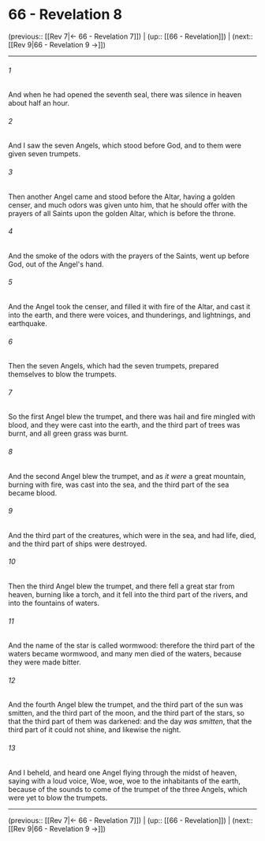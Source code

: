 # 66 - Revelation 8

(previous:: [[Rev 7|← 66 - Revelation 7]]) | (up:: [[66 - Revelation]]) | (next:: [[Rev 9|66 - Revelation 9 →]])

***


###### 1 
And when he had opened the seventh seal, there was silence in heaven about half an hour. 

###### 2 
And I saw the seven Angels, which stood before God, and to them were given seven trumpets. 

###### 3 
Then another Angel came and stood before the Altar, having a golden censer, and much odors was given unto him, that he should offer with the prayers of all Saints upon the golden Altar, which is before the throne. 

###### 4 
And the smoke of the odors with the prayers of the Saints, went up before God, out of the Angel's hand. 

###### 5 
And the Angel took the censer, and filled it with fire of the Altar, and cast it into the earth, and there were voices, and thunderings, and lightnings, and earthquake. 

###### 6 
Then the seven Angels, which had the seven trumpets, prepared themselves to blow the trumpets. 

###### 7 
So the first Angel blew the trumpet, and there was hail and fire mingled with blood, and they were cast into the earth, and the third part of trees was burnt, and all green grass was burnt. 

###### 8 
And the second Angel blew the trumpet, and as _it were_ a great mountain, burning with fire, was cast into the sea, and the third part of the sea became blood. 

###### 9 
And the third part of the creatures, which were in the sea, and had life, died, and the third part of ships were destroyed. 

###### 10 
Then the third Angel blew the trumpet, and there fell a great star from heaven, burning like a torch, and it fell into the third part of the rivers, and into the fountains of waters. 

###### 11 
And the name of the star is called wormwood: therefore the third part of the waters became wormwood, and many men died of the waters, because they were made bitter. 

###### 12 
And the fourth Angel blew the trumpet, and the third part of the sun was smitten, and the third part of the moon, and the third part of the stars, so that the third part of them was darkened: and the day _was smitten_, that the third part of it could not shine, and likewise the night. 

###### 13 
And I beheld, and heard one Angel flying through the midst of heaven, saying with a loud voice, Woe, woe, woe to the inhabitants of the earth, because of the sounds to come of the trumpet of the three Angels, which were yet to blow the trumpets.

***

(previous:: [[Rev 7|← 66 - Revelation 7]]) | (up:: [[66 - Revelation]]) | (next:: [[Rev 9|66 - Revelation 9 →]])
